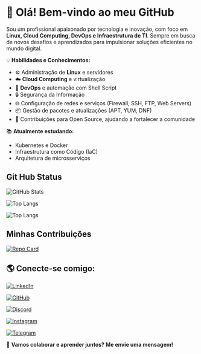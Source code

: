 # 👋 Olá! Bem-vindo ao meu GitHub  

Sou um profissional apaixonado por tecnologia e inovação, com foco em **Linux, Cloud Computing, DevOps e Infraestrutura de TI**. Sempre em busca de novos desafios e aprendizados para impulsionar soluções eficientes no mundo digital.  

💡 **Habilidades e Conhecimentos:**  
- ⚙️ Administração de **Linux** e servidores  
- ☁️ **Cloud Computing** e virtualização  
- 🚀 **DevOps** e automação com Shell Script  
- 🔒 Segurança da Informação  
- 🌐 Configuração de redes e serviços (Firewall, SSH, FTP, Web Servers)  
- 📦 Gestão de pacotes e atualizações (APT, YUM, DNF)
- 🌱 Contribuições para Open Source, ajudando a fortalecer a comunidade  

📚 **Atualmente estudando:**  
- Kubernetes e Docker  
- Infraestrutura como Código (IaC)  
- Arquitetura de microsserviços  

## Git Hub Status

![GitHub Stats](https://github-readme-stats.vercel.app/api?username=JonnyBrunno&theme=transparent&bg_color=000&border_color=30A3DC&show_icons=true&icon_color=30A3DC&title_color=E94D5F&text_color=FFF)

![Top Langs](https://github-readme-stats-git-masterrstaa-rickstaa.vercel.app/api/top-langs/?username=JonnyBrunno&bg_color=000&border_color=30A3DC&title_color=E94D5F&text_color=FFF)

![Top Langs](https://github-readme-stats-git-masterrstaa-rickstaa.vercel.app/api/top-langs/?username=JonnyBrunno&layout=compact&bg_color=000&border_color=30A3DC&title_color=E94D5F&text_color=FFF)

## Minhas Contribuições

[![Repo Card](https://github-readme-stats.vercel.app/api/pin/?username=SEUUSERNAME&repo=SEUREPOSITORIO&bg_color=000&border_color=30A3DC&show_icons=true&icon_color=30A3DC&title_color=E94D5F&text_color=FFF)](https://github.com/JonnyBrunno/dio-lab-open-source.git)

## 🌎 Conecte-se comigo:  
[![LinkedIn](https://img.shields.io/badge/LinkedIn-0077B5?style=for-the-badge&logo=linkedin&logoColor=white)](https://www.linkedin.com/in/joãobrunomatos/)

[![GitHub](https://img.shields.io/badge/GitHub-100000?style=for-the-badge&logo=github&logoColor=white)](https://github.com/JonnyBrunno)

[![Discord](https://img.shields.io/badge/Discord-7289DA?style=for-the-badge&logo=discord&logoColor=white)](https://discord.com/channels/@jhonnybrunno/)

[![Instagram](https://img.shields.io/badge/-Instagram-%23E4405F?style=for-the-badge&logo=instagram&logoColor=white)](https://www.instagram.com/jonnybrunno/)

[![Telegram](https://img.shields.io/badge/Telegram-000?style=for-the-badge&logo=telegram&logoColor=2CA5E0)](https://t.me/@JonnyBrunno)  




🚀 **Vamos colaborar e aprender juntos? Me envie uma mensagem!**  

